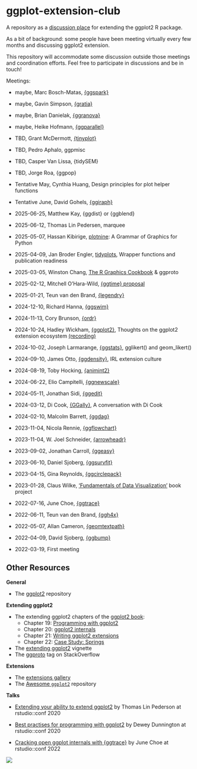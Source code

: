 
<!-- README.md is generated from README.Rmd. Please edit that file -->

# ggplot-extension-club

A repository as a [discussion
place](https://github.com/teunbrand/ggplot-extension-club/discussions)
for extending the ggplot2 R package.

As a bit of background: some people have been meeting virtually every
few months and discussing ggplot2 extension.

This repository will accommodate some discussion outside those meetings
and coordination efforts. Feel free to participate in discussions and be
in touch!

Meetings:

- maybe, Marc Bosch-Matas,
  [{ggspark}](https://github.com/marcboschmatas/ggspark)

- maybe, Gavin Simpson,
  [{gratia}](https://github.com/gavinsimpson/gratia)

- maybe, Brian Danielak,
  [{ggranova}](https://github.com/briandk/granovaGG)

- maybe, Heike Hofmann,
  [{ggparallel}](https://heike.github.io/ggparallel/)

- TBD, Grant McDermott,
  [{tinyplot}](https://grantmcdermott.com/tinyplot/)

- TBD, Pedro Aphalo, ggpmisc

- TBD, Casper Van Lissa, {tidySEM}

- TBD, Jorge Roa, {ggpop}

- Tentative May, Cynthia Huang, Design principles for plot helper
  functions

- Tentative June, David Gohels,
  [{ggiraph}](https://davidgohel.github.io/ggiraph/)

- 2025-06-25, Matthew Kay, {ggdist} or {ggblend}

- 2025-06-12, Thomas Lin Pedersen, marquee

- 2025-05-07, Hassan Kibirige, [plotnine](https://plotnine.org/): A
  Grammar of Graphics for Python

- 2025-04-09, Jan Broder Engler,
  [tidyplots](https://github.com/jbengler/tidyplots/), Wrapper functions
  and publication readiness

- 2025-03-05, Winston Chang, [The R Graphics
  Cookbook](https://r-graphics.org/) & ggproto

- 2025-02-12, Mitchell O’Hara-Wild, [{ggtime}
  proposal](https://github.com/mitchelloharawild/talk-ggextenders-ggtime)

- 2025-01-21, Teun van den Brand,
  [{legendry}](https://github.com/teunbrand/legendry)

- 2024-12-10, Richard Hanna,
  [{ggswim}](https://github.com/CHOP-CGTInformatics/ggswim)

- 2024-11-13, Cory Brunson,
  [{ordr}](https://github.com/corybrunson/ordr/)

- 2024-10-24, Hadley Wickham,
  [{ggplot2}](https://github.com/tidyverse/ggplot2/), Thoughts on the
  ggplot2 extension ecosystem
  [(recording)](https://www.youtube.com/watch?v=kjjcgdkowXs&feature=youtu.be)

- 2024-10-02, Joseph Larmarange,
  [{ggstats}](https://github.com/larmarange/ggstats/), gglikert() and
  geom_likert()

- 2024-09-10, James Otto,
  [{ggdensity}](https://github.com/jamesotto852/ggdensity/), IRL
  extension culture

- 2024-08-19, Toby Hocking,
  [{animint2}](https://github.com/animint/animint2)

- 2024-06-22, Elio Campitelli,
  [{ggnewscale}](https://github.com/eliocamp/ggnewscale/)

- 2024-05-11, Jonathan Sidi,
  [{ggedit}](https://github.com/yonicd/ggedit)

- 2024-03-12, Di Cook, [{GGally}](https://github.com/ggobi/ggally/), A
  conversation with Di Cook

- 2024-02-10, Malcolm Barrett,
  [{ggdag}](https://github.com/r-causal/ggdag/)

- 2023-11-04, Nicola Rennie,
  [{ggflowchart}](https://github.com/nrennie/ggflowchart)

- 2023-11-04, W. Joel Schneider,
  [{arrowheadr}](https://github.com/wjschne/arrowheadr)

- 2023-09-02, Jonathan Carroll,
  [{ggeasy}](https://github.com/jonocarroll/ggeasy/)

- 2023-06-10, Daniel Sjoberg,
  [{ggsurvfit}](https://github.com/pharmaverse/ggsurvfit/)

- 2023-04-15, Gina Reynolds,
  [{ggcirclepack}](https://github.com/EvaMaeRey/ggcirclepack)

- 2023-01-28, Claus Wilke, [‘Fundamentals of Data
  Visualization’](https://github.com/clauswilke/dataviz) book project

- 2022-07-16, June Choe,
  [{ggtrace}](https://github.com/yjunechoe/ggtrace/)

- 2022-06-11, Teun van den Brand,
  [{ggh4x}](https://github.com/teunbrand/ggh4x/)

- 2022-05-07, Allan Cameron,
  [{geomtextpath}](https://github.com/AllanCameron/geomtextpath/)

- 2022-04-09, David Sjoberg,
  [{ggbump}](https://github.com/davidsjoberg/ggbump)

- 2022-03-19, First meeting

<!-- -   [{animint2}](https://github.com/animint/animint2), Toby Hocking, August 19, 2024 -->
<!-- Past meetings -->
<!-- -   [{ggnewscale}](https://eliocamp.github.io/ggnewscale/), Elio Campitelli, June 22/23, 2024 -->
<!-- -   [{ggedit}](https://yonicd.github.io/ggedit/), Jonathan Sidi, May 11, 2024 -->
<!-- -   A conversation with Di Cook, early extension and [{GGally}](https://ggobi.github.io/ggally/), March 12/13, 2024 -->
<!-- -   [{ggdag}](https://r-causal.github.io/ggdag/), Malcolm Barrett, Feb 10, 2024 -->
<!-- -   [{ggflowchart}](https://nrennie.rbind.io/ggflowchart/) Nicola Rennie & [{arrowheadr}](https://wjschne.github.io/arrowheadr/) W. Joel Schneider Nov 4, 2023 -->
<!-- -   [{ggeasy}](https://jonocarroll.github.io/ggeasy/) Jonathan Carroll, Sept 2, 2023 -->
<!-- -   [{ggsurvfit}](https://www.danieldsjoberg.com/ggsurvfit/), Daniel Sjoberg, June 10, 2023 -->
<!-- -   [{ggcirclepack}](https://github.com/EvaMaeRey/ggcirclepack), Gina Reynolds, April 15, 2023 -->
<!-- -   [*Fundamentals of Data Visualization*](), Claus Wilke, Jan 28, 2023 -->
<!-- -   [{ggtrace}](https://yjunechoe.github.io/ggtrace/), June Choe, July 16, 2022 -->
<!-- -   [{ggh4x}](https://teunbrand.github.io/ggh4x/), Teun Van Den Brand, June 11, 2022 -->
<!-- -   [{geomtextpath}](https://allancameron.github.io/geomtextpath/) Allan Cameron May 7, 2022 -->
<!-- -   [{ggbump}](https://github.com/davidsjoberg/ggbump) David Sjoberg, April 9, 2022 -->

## Other Resources

**General**

- The [ggplot2](https://github.com/tidyverse/ggplot2) repository

**Extending ggplot2**

- The extending ggplot2 chapters of the [ggplot2
  book](https://ggplot2-book.org/):
  - Chapter 19: [Programming with
    ggplot2](https://ggplot2-book.org/programming.html)
  - Chapter 20: [ggplot2
    internals](https://ggplot2-book.org/internals.html)
  - Chapter 21: [Writing ggplot2
    extensions](https://ggplot2-book.org/extensions.html)
  - Chapter 22: [Case Study:
    Springs](https://ggplot2-book.org/spring1.html)
- The [extending
  ggplot2](https://ggplot2.tidyverse.org/articles/extending-ggplot2.html)
  vignette
- The [ggproto](https://stackoverflow.com/questions/tagged/ggproto) tag
  on StackOverflow

**Extensions**

- The [extensions gallery](https://exts.ggplot2.tidyverse.org/gallery/)
- The [Awesome `ggplot2`](https://github.com/erikgahner/awesome-ggplot2)
  repository

**Talks**

- [Extending your ability to extend
  ggplot2](https://www.rstudio.com/resources/rstudioconf-2020/extending-your-ability-to-extend-ggplot2/)
  by Thomas Lin Pederson at rstudio::conf 2020

- [Best practises for programming with
  ggplot2](https://www.rstudio.com/resources/rstudioconf-2020/best-practices-for-programming-with-ggplot2/)
  by Dewey Dunnington at rstudio::conf 2020

- [Cracking open ggplot internals with
  {ggtrace}](https://www.rstudio.com/resources/rstudioconf-2020/best-practices-for-programming-with-ggplot2/)
  by June Choe at rstudio::conf 2022

![](https://github.com/teunbrand/ggplot-extension-club/blob/main/ggextenders-hex_files/figure-html/unnamed-chunk-1-1.png?raw=true)
